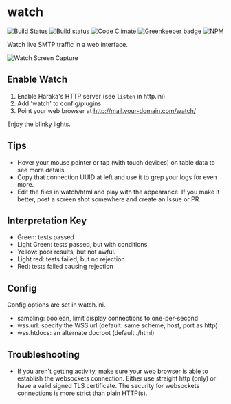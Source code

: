 # watch

[![Build Status][ci-img]][ci-url]
[![Build status][ci-win-img]][ci-win-url]
[![Code Climate][clim-img]][clim-url]
[![Greenkeeper badge][gk-img]][gk-url]
[![NPM][npm-img]][npm-url]


Watch live SMTP traffic in a web interface.

![Watch Screen Capture](http://www.tnpi.net/internet/mail/haraka-watch.png)


## Enable Watch

1. Enable Haraka's HTTP server (see `listen` in http.ini)
2. Add 'watch' to config/plugins
3. Point your web browser at http://mail.your-domain.com/watch/

Enjoy the blinky lights.


## Tips

* Hover your mouse pointer or tap (with touch devices) on table data to see more
details.
* Copy that connection UUID at left and use it to grep your logs for even more.
* Edit the files in watch/html and play with the appearance. If you make it
  better, post a screen shot somewhere and create an Issue or PR.


## Interpretation Key

* Green: tests passed
* Light Green: tests passed, but with conditions
* Yellow: poor results, but not awful.
* Light red: tests failed, but no rejection
* Red: tests failed causing rejection

## Config

Config options are set in watch.ini.

* sampling: boolean, limit display connections to one-per-second
* wss.url: specify the WSS url (default: same scheme, host, port as http)
* wss.htdocs: an alternate docroot (default ./html)

## Troubleshooting

* If you aren't getting activity, make sure your web browser is able to establish the websockets connection. Either use straight http (only) or have a valid signed TLS certificate. The security for websockets connections is more strict than plain HTTP(s).



[ci-img]: https://travis-ci.org/haraka/haraka-plugin-watch.svg?branch=master
[ci-url]: https://travis-ci.org/haraka/haraka-plugin-watch
[ci-win-img]: https://ci.appveyor.com/api/projects/status/yxjfxu5mb4n94ho3?svg=true
[ci-win-url]: https://ci.appveyor.com/project/msimerson/haraka-plugin-watch
[clim-img]: https://codeclimate.com/github/haraka/haraka-plugin-watch/badges/gpa.svg
[clim-url]: https://codeclimate.com/github/haraka/haraka-plugin-watch
[gk-img]: https://badges.greenkeeper.io/haraka/haraka-plugin-watch.svg
[gk-url]: https://greenkeeper.io/
[npm-img]: https://nodei.co/npm/haraka-plugin-watch.png
[npm-url]: https://www.npmjs.com/package/haraka-plugin-watch


